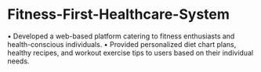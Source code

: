 # Fitness-First-Healthcare-System
•	Developed a web-based platform catering to fitness enthusiasts and health-conscious individuals.
•	Provided personalized diet chart plans, healthy recipes, and workout exercise tips to users based on their individual needs.
